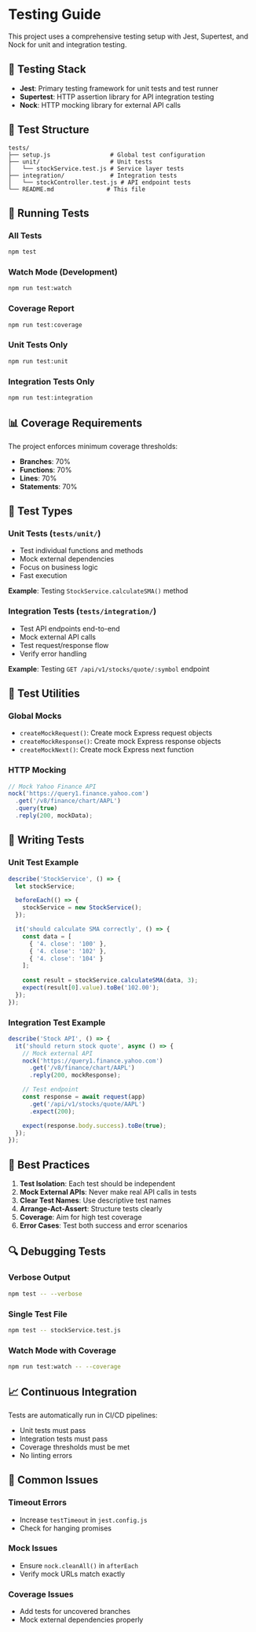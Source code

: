 # Testing Guide

This project uses a comprehensive testing setup with Jest, Supertest, and Nock for unit and integration testing.

## 🧪 Testing Stack

- **Jest**: Primary testing framework for unit tests and test runner
- **Supertest**: HTTP assertion library for API integration testing
- **Nock**: HTTP mocking library for external API calls

## 📁 Test Structure

```
tests/
├── setup.js                 # Global test configuration
├── unit/                    # Unit tests
│   └── stockService.test.js # Service layer tests
├── integration/             # Integration tests
│   └── stockController.test.js # API endpoint tests
└── README.md               # This file
```

## 🚀 Running Tests

### All Tests
```bash
npm test
```

### Watch Mode (Development)
```bash
npm run test:watch
```

### Coverage Report
```bash
npm run test:coverage
```

### Unit Tests Only
```bash
npm run test:unit
```

### Integration Tests Only
```bash
npm run test:integration
```

## 📊 Coverage Requirements

The project enforces minimum coverage thresholds:
- **Branches**: 70%
- **Functions**: 70%
- **Lines**: 70%
- **Statements**: 70%

## 🧩 Test Types

### Unit Tests (`tests/unit/`)
- Test individual functions and methods
- Mock external dependencies
- Focus on business logic
- Fast execution

**Example**: Testing `StockService.calculateSMA()` method

### Integration Tests (`tests/integration/`)
- Test API endpoints end-to-end
- Mock external API calls
- Test request/response flow
- Verify error handling

**Example**: Testing `GET /api/v1/stocks/quote/:symbol` endpoint

## 🔧 Test Utilities

### Global Mocks
- `createMockRequest()`: Create mock Express request objects
- `createMockResponse()`: Create mock Express response objects
- `createMockNext()`: Create mock Express next function

### HTTP Mocking
```javascript
// Mock Yahoo Finance API
nock('https://query1.finance.yahoo.com')
  .get('/v8/finance/chart/AAPL')
  .query(true)
  .reply(200, mockData);
```

## 📝 Writing Tests

### Unit Test Example
```javascript
describe('StockService', () => {
  let stockService;

  beforeEach(() => {
    stockService = new StockService();
  });

  it('should calculate SMA correctly', () => {
    const data = [
      { '4. close': '100' },
      { '4. close': '102' },
      { '4. close': '104' }
    ];
    
    const result = stockService.calculateSMA(data, 3);
    expect(result[0].value).toBe('102.00');
  });
});
```

### Integration Test Example
```javascript
describe('Stock API', () => {
  it('should return stock quote', async () => {
    // Mock external API
    nock('https://query1.finance.yahoo.com')
      .get('/v8/finance/chart/AAPL')
      .reply(200, mockResponse);

    // Test endpoint
    const response = await request(app)
      .get('/api/v1/stocks/quote/AAPL')
      .expect(200);

    expect(response.body.success).toBe(true);
  });
});
```

## 🎯 Best Practices

1. **Test Isolation**: Each test should be independent
2. **Mock External APIs**: Never make real API calls in tests
3. **Clear Test Names**: Use descriptive test names
4. **Arrange-Act-Assert**: Structure tests clearly
5. **Coverage**: Aim for high test coverage
6. **Error Cases**: Test both success and error scenarios

## 🔍 Debugging Tests

### Verbose Output
```bash
npm test -- --verbose
```

### Single Test File
```bash
npm test -- stockService.test.js
```

### Watch Mode with Coverage
```bash
npm run test:watch -- --coverage
```

## 📈 Continuous Integration

Tests are automatically run in CI/CD pipelines:
- Unit tests must pass
- Integration tests must pass
- Coverage thresholds must be met
- No linting errors

## 🚨 Common Issues

### Timeout Errors
- Increase `testTimeout` in `jest.config.js`
- Check for hanging promises

### Mock Issues
- Ensure `nock.cleanAll()` in `afterEach`
- Verify mock URLs match exactly

### Coverage Issues
- Add tests for uncovered branches
- Mock external dependencies properly 